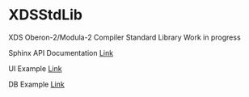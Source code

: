 # XDSStdLib
XDS Oberon-2/Modula-2 Compiler Standard Library Work in progress

Sphinx API Documentation [Link](https://tenko.github.io/XDSStdLib/)

UI Example [Link](https://tenko.github.io/XDSStdLib/src/UI.ob2.html#button-example)

DB Example [Link](https://tenko.github.io/XDSStdLib/src/DBSQLite3.ob2.html#basic-example)
